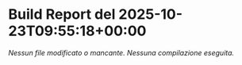 # Build Report del 2025-10-23T09:55:18+00:00

_Nessun file modificato o mancante. Nessuna compilazione eseguita._
